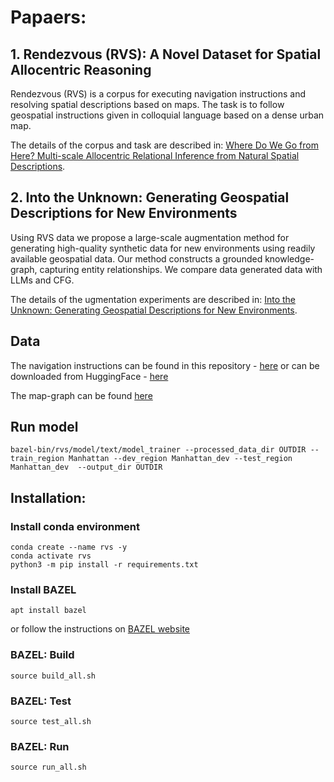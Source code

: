 # Papaers:
## 1. Rendezvous (RVS): A Novel Dataset for Spatial Allocentric Reasoning 

Rendezvous (RVS) is a corpus for executing navigation instructions and resolving spatial descriptions based on maps. The task is to follow
geospatial instructions given in colloquial language based on a dense urban map. 

The details of the corpus and task are described in: [Where Do We Go from Here? Multi-scale Allocentric Relational Inference from Natural Spatial Descriptions](https://aclanthology.org/2024.eacl-long.62/).

## 2. Into the Unknown: Generating Geospatial Descriptions for New Environments
Using RVS data we propose a large-scale augmentation method for generating high-quality synthetic data for new environments using readily available geospatial data. Our method constructs a grounded knowledge-graph, capturing entity relationships. We compare data generated data with LLMs and CFG.

The details of the ugmentation experiments are described in: [Into the Unknown: Generating Geospatial Descriptions for New Environments](https://arxiv.org/abs/2406.19967).

## Data

The navigation instructions can be found in this repository -  [here](https://github.com/OnlpLab/RVS/tree/main/dataset) or can be downloaded from HuggingFace - [here](https://huggingface.co/datasets/tzufi/RVS/)

The map-graph can be found [here](https://drive.google.com/drive/folders/1bvxNeIlN1SKeup6aJgIUzWrQ8v-cL9Yq?usp=sharing)



## Run model
```
bazel-bin/rvs/model/text/model_trainer --processed_data_dir OUTDIR --train_region Manhattan --dev_region Manhattan_dev --test_region Manhattan_dev  --output_dir OUTDIR
```

## Installation:
### Install conda environment
```
conda create --name rvs -y
conda activate rvs
python3 -m pip install -r requirements.txt

```

### Install BAZEL
```
apt install bazel
```

or follow the instructions on [BAZEL website](https://bazel.build/install)


### BAZEL: Build
```
source build_all.sh
```

### BAZEL: Test
```
source test_all.sh
```

### BAZEL: Run
```
source run_all.sh
```




